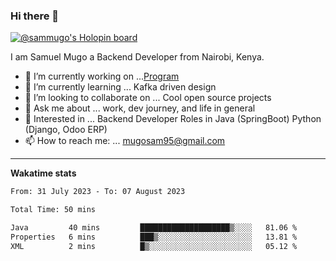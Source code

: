 ### Hi there 👋

[![@sammugo's Holopin board](https://holopin.me/sammugo)](https://holopin.io/@sammugo)

I am Samuel Mugo a Backend Developer from Nairobi, Kenya.

<!--
**sam-mugo/sam-mugo** is a ✨ _special_ ✨ repository because its `README.md` (this file) appears on your GitHub profile.
-->



- 🔭 I’m currently working on ...[Program](https://github.com/sam-mugo/program)
- 🌱 I’m currently learning ... Kafka driven design
- 👯 I’m looking to collaborate on ... Cool open source projects
- 💬 Ask me about ... work, dev journey, and life in general
- 💼 Interested in ... Backend Developer Roles in Java (SpringBoot) Python (Django, Odoo ERP)
- 📫 How to reach me: ... [mugosam95@gmail.com](mailto:mugosam95@gmail.com)

-------
**Wakatime stats**
<!--START_SECTION:waka-->

```txt
From: 31 July 2023 - To: 07 August 2023

Total Time: 50 mins

Java         40 mins         ████████████████████▒░░░░   81.06 %
Properties   6 mins          ███▒░░░░░░░░░░░░░░░░░░░░░   13.81 %
XML          2 mins          █▒░░░░░░░░░░░░░░░░░░░░░░░   05.12 %
```

<!--END_SECTION:waka-->





